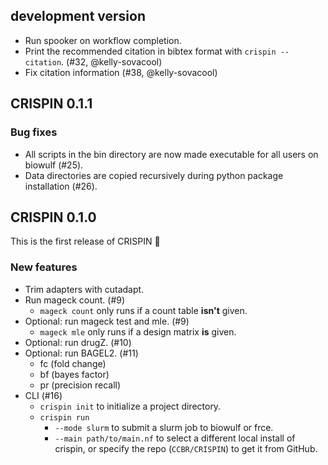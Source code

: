 ## development version

- Run spooker on workflow completion.
- Print the recommended citation in bibtex format with `crispin --citation`. (#32, @kelly-sovacool)
- Fix citation information (#38, @kelly-sovacool)

## CRISPIN 0.1.1

### Bug fixes

- All scripts in the bin directory are now made executable for all users on biowulf (#25).
- Data directories are copied recursively during python package installation (#26).

## CRISPIN 0.1.0

This is the first release of CRISPIN 🎉

### New features

- Trim adapters with cutadapt.
- Run mageck count. (#9)
  - `mageck count` only runs if a count table **isn't** given.
- Optional: run mageck test and mle. (#9)
  - `mageck mle` only runs if a design matrix **is** given.
- Optional: run drugZ. (#10)
- Optional: run BAGEL2. (#11)
  - fc (fold change)
  - bf (bayes factor)
  - pr (precision recall)
- CLI (#16)
  - `crispin init` to initialize a project directory.
  - `crispin run`
    - `--mode slurm` to submit a slurm job to biowulf or frce.
    - `--main path/to/main.nf` to select a different local install of crispin, or specify the repo (`CCBR/CRISPIN`) to get it from GitHub.

